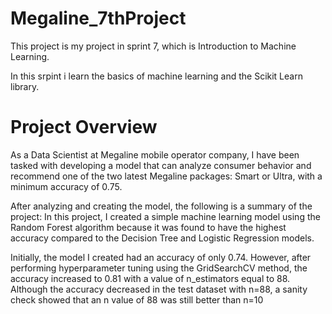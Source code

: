 # Megaline_7thProject
This project is my project in sprint 7, which is Introduction to Machine Learning.

In this srpint i learn the basics of machine learning and the Scikit Learn library.

# Project Overview
As a Data Scientist at Megaline mobile operator company, I have been tasked with developing a model that can analyze consumer behavior and recommend one of the two latest Megaline packages: Smart or Ultra, with a minimum accuracy of 0.75.

After analyzing and creating the model, the following is a summary of the project:
In this project, I created a simple machine learning model using the Random Forest algorithm because it was found to have the highest accuracy compared to the Decision Tree and Logistic Regression models.

Initially, the model I created had an accuracy of only 0.74. However, after performing hyperparameter tuning using the GridSearchCV method, the accuracy increased to 0.81 with a value of n_estimators equal to 88. Although the accuracy decreased in the test dataset with n=88, a sanity check showed that an n value of 88 was still better than n=10
